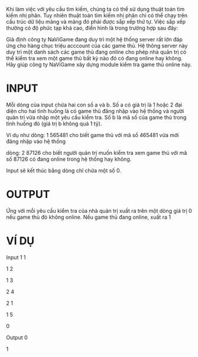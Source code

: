 Khi làm việc với yêu cầu tìm kiếm, chúng ta có thể sử dụng thuật toán tìm kiếm nhị phân. Tuy nhiên thuật toán tìm kiếm nhị phân chỉ có thể chạy trên cấu trúc dữ liệu mảng và mảng đó phải được sắp xếp thứ tự. Việc sắp xếp thường có độ phức tạp khá cao, điển hình là trong trường hợp sau đây:

Giả định công ty NaViGame đang duy trì một hệ thống server rất lớn đáp ứng cho hàng chục triệu acccount của các game thủ. Hệ thông server này duy trì một danh sách các game thủ đang online cho phép nhà quản trị có thể kiểm tra xem một game thủ bất kỳ nào đó có đang online hay không. Hãy giúp công ty NaViGame xây dựng module kiểm tra game thủ online này.

# INPUT
Mỗi dòng của input chứa hai con số a và b. Số a có giá trị là 1 hoặc 2 đại diện cho hai tình huống là có game thủ đăng nhập vào hệ thống và người quản trị vừa nhập một yêu cầu kiểm tra. Số b là mã số của game thủ trong tình huống đó (giá trị b không quá 1 tỷ).

Ví dụ như dòng: 1 565481 cho biết game thủ với mã số 465481 vừa mới đăng nhập vào hệ thống

dòng: 2 87126 cho biết người quản trị muốn kiểm tra xem game thủ với mã số 87126 có đang online trong hệ thống hay không.

Input sẽ kết thúc bằng dòng chỉ chứa một số 0.

# OUTPUT
Ứng với mỗi yêu cầu kiểm tra của nhà quản trị xuất ra trên một dòng giá trị 0 nếu game thủ đó không online. Nếu game thủ đang online, xuất ra 1

# VÍ DỤ
Input
1 1

1 2

1 3

2 4

2 1

1 5

0

Output
0

1